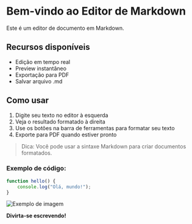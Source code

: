 # Bem-vindo ao Editor de Markdown

Este é um editor de documento em Markdown.

## Recursos disponíveis

- Edição em tempo real
- Preview instantâneo
- Exportação para PDF
- Salvar arquivo .md

## Como usar

1. Digite seu texto no editor à esquerda
2. Veja o resultado formatado à direita
3. Use os botões na barra de ferramentas para formatar seu texto
4. Exporte para PDF quando estiver pronto

> Dica: Você pode usar a sintaxe Markdown para criar documentos formatados.

### Exemplo de código:

```javascript
function hello() {
    console.log("Olá, mundo!");
}
```

![Exemplo de imagem](https://fastly.picsum.photos/id/13/2500/1667.jpg?hmac=SoX9UoHhN8HyklRA4A3vcCWJMVtiBXUg0W4ljWTor7s)

**Divirta-se escrevendo!**